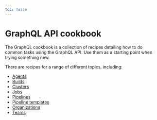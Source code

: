 ```yaml
---
toc: false
---
```


# GraphQL API cookbook

The GraphQL cookbook is a collection of recipes detailing how to do common tasks using the GraphQL API. Use them as a starting point when trying something new.

There are recipes for a range of different topics, including:

-   [Agents](/docs/apis/graphql/cookbooks/agents)
-   [Builds](/docs/apis/graphql/cookbooks/builds)
-   [Clusters](/docs/apis/graphql/cookbooks/clusters)
-   [Jobs](/docs/apis/graphql/cookbooks/jobs)
-   [Pipelines](/docs/apis/graphql/cookbooks/pipelines)
-   [Pipeline templates](/docs/apis/graphql/cookbooks/pipeline-templates)
-   [Organizations](/docs/apis/graphql/cookbooks/organizations)
-   [Teams](/docs/apis/graphql/cookbooks/teams)
